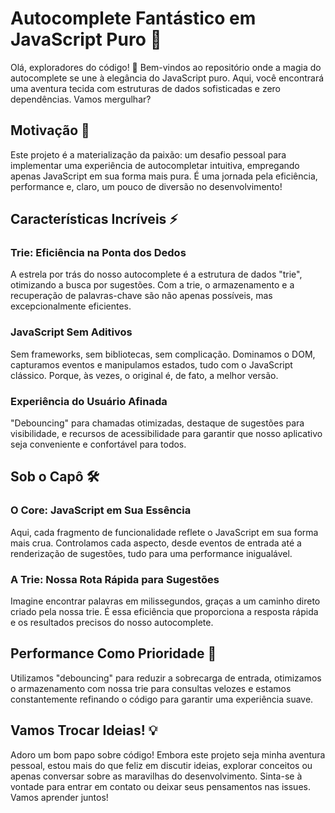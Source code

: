 # Autocomplete Fantástico em JavaScript Puro 🚀

Olá, exploradores do código! 👋 Bem-vindos ao repositório onde a magia do autocomplete se une à elegância do JavaScript puro. Aqui, você encontrará uma aventura tecida com estruturas de dados sofisticadas e zero dependências. Vamos mergulhar?

## Motivação 🌟

Este projeto é a materialização da paixão: um desafio pessoal para implementar uma experiência de autocompletar intuitiva, empregando apenas JavaScript em sua forma mais pura. É uma jornada pela eficiência, performance e, claro, um pouco de diversão no desenvolvimento!

## Características Incríveis ⚡

### Trie: Eficiência na Ponta dos Dedos

A estrela por trás do nosso autocomplete é a estrutura de dados "trie", otimizando a busca por sugestões. Com a trie, o armazenamento e a recuperação de palavras-chave são não apenas possíveis, mas excepcionalmente eficientes.

### JavaScript Sem Aditivos

Sem frameworks, sem bibliotecas, sem complicação. Dominamos o DOM, capturamos eventos e manipulamos estados, tudo com o JavaScript clássico. Porque, às vezes, o original é, de fato, a melhor versão.

### Experiência do Usuário Afinada

"Debouncing" para chamadas otimizadas, destaque de sugestões para visibilidade, e recursos de acessibilidade para garantir que nosso aplicativo seja conveniente e confortável para todos.

## Sob o Capô 🛠

### O Core: JavaScript em Sua Essência

Aqui, cada fragmento de funcionalidade reflete o JavaScript em sua forma mais crua. Controlamos cada aspecto, desde eventos de entrada até a renderização de sugestões, tudo para uma performance inigualável.

### A Trie: Nossa Rota Rápida para Sugestões

Imagine encontrar palavras em milissegundos, graças a um caminho direto criado pela nossa trie. É essa eficiência que proporciona a resposta rápida e os resultados precisos do nosso autocomplete.

## Performance Como Prioridade 🚀

Utilizamos "debouncing" para reduzir a sobrecarga de entrada, otimizamos o armazenamento com nossa trie para consultas velozes e estamos constantemente refinando o código para garantir uma experiência suave.

## Vamos Trocar Ideias! 💡

Adoro um bom papo sobre código! Embora este projeto seja minha aventura pessoal, estou mais do que feliz em discutir ideias, explorar conceitos ou apenas conversar sobre as maravilhas do desenvolvimento. Sinta-se à vontade para entrar em contato ou deixar seus pensamentos nas issues. Vamos aprender juntos!
